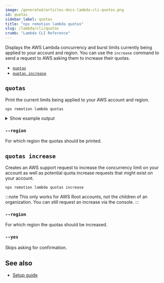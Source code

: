 ```yaml
---
image: /generated/articles-docs-lambda-cli-quotas.png
id: quotas
sidebar_label: quotas
title: "npx remotion lambda quotas"
slug: /lambda/cli/quotas
crumb: "Lambda CLI Reference"
---
```


Displays the AWS Lambda concurrency and burst limits currently being applied to your account and region. You can use the `increase` command to send a request to AWS asking them to increase their quotas.

- [`quotas`](#quotas)
- [`quotas increase`](#quotas-increase)

## `quotas`

Print the current limits being applied to your AWS account and region.

```
npx remotion lambda quotas
```

<details>
<summary>Show example output
</summary>
<pre>
Region = us-east-1

Concurrency limit: 1000 - Increase recommended!
A request to increase it to 5000 is pending:
https://us-east-1.console.aws.amazon.com/support/home#/case/?displayId=9742781451
The maximum amount of Lambda functions which can concurrently execute.
Run `npx remotion lambda quotas increase` to ask AWS to increase your limit.

Burst concurrency: 3000, but only 1000 effective because of concurrency limit
The maximum amount of Lambda functions that can spawn in a short amount of time

</pre>
</details>

### `--region`

For which region the quotas should be printed.

## `quotas increase`

Creates an AWS support request to increase the concurrency limit on your account as well as potential quota increase requests that might exist on your account.

```
npx remotion lambda quotas increase
```

:::note
This only works for AWS Root accounts, not the children of an organization. You can still request an increase via the console.
:::

### `--region`

For which region the quotas should be increased.

### `--yes`

Skips asking for confirmation.

## See also

- [Setup guide](/docs/lambda/setup)
